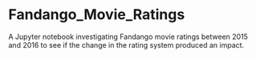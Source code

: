 # Fandango_Movie_Ratings
A Jupyter notebook investigating Fandango movie ratings between 2015 and 2016 to see if the change in the rating system produced an impact.

